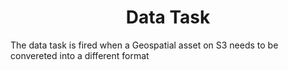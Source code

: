 <h1 align=center>Data Task</h1>

The data task is fired when a Geospatial asset on S3 needs to be convereted into a different format
